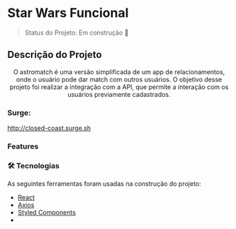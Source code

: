 # Star Wars Funcional

> Status do Projeto: Em construção :construction:

## Descrição do Projeto
<p align="center">O astromatch é uma versão simplificada de um app de relacionamentos, onde o usuário pode dar match com outros usuários. O objetivo desse projeto foi realizar a integração com a API, que permite a interação com os usuários previamente cadastrados.</p>


### Surge:
http://closed-coast.surge.sh


### Features


### 🛠 Tecnologias

As seguintes ferramentas foram usadas na construção do projeto:

- [React](https://pt-br.reactjs.org/)
- [Axios](https://github.com/axios/axios)
- [Styled Components](https://www.styled-components.com/)
- 

